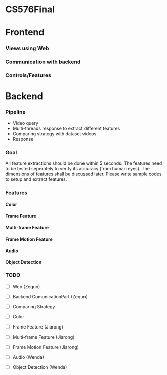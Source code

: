# CS576Final

# Frontend
  ### Views using Web
  ### Communication with backend
  ### Controls/Features
# Backend
### Pipeline
* Video query
* Multi-threads response to extract different features
* Comparing strategy with dataset videos
* Response
### Goal
All feature extractions should be done within 5 seconds. The features need to be tested seperately to verify its accuracy (from human eyes). The dimensions of features shall be discussed later. Please write sample codes to setup and extract features.
### Features
  #### Color 
  #### Frame Feature
  #### Multi-frame Feature 
  #### Frame Motion Feature
  #### Audio
  #### Object Detection
### TODO
- [ ] Web (Zequn)
- [ ] Backend ComunicationPart (Zequn)
- [ ] Comparing Strategy
- [ ] Color 
- [ ] Frame Feature (Jiarong) 
- [ ] Multi-frame Feature (Jiarong)
- [ ] Frame Motion Feature (Jiarong)
- [ ] Audio (Wenda)
- [ ] Object Detection (Wenda)
  
  
